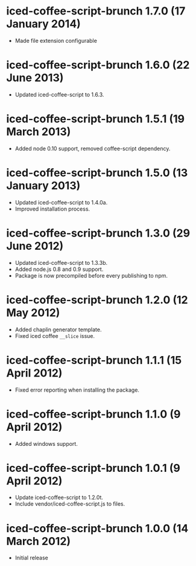 # iced-coffee-script-brunch 1.7.0 (17 January 2014)
* Made file extension configurable

# iced-coffee-script-brunch 1.6.0 (22 June 2013)
* Updated iced-coffee-script to 1.6.3.

# iced-coffee-script-brunch 1.5.1 (19 March 2013)
* Added node 0.10 support, removed coffee-script dependency.

# iced-coffee-script-brunch 1.5.0 (13 January 2013)
* Updated iced-coffee-script to 1.4.0a.
* Improved installation process.

# iced-coffee-script-brunch 1.3.0 (29 June 2012)
* Updated iced-coffee-script to 1.3.3b.
* Added node.js 0.8 and 0.9 support.
* Package is now precompiled before every publishing to npm.

# iced-coffee-script-brunch 1.2.0 (12 May 2012)
* Added chaplin generator template.
* Fixed iced coffee `__slice` issue.

# iced-coffee-script-brunch 1.1.1 (15 April 2012)
* Fixed error reporting when installing the package.

# iced-coffee-script-brunch 1.1.0 (9 April 2012)
* Added windows support.

# iced-coffee-script-brunch 1.0.1 (9 April 2012)
* Update iced-coffee-script to 1.2.0t.
* Include vendor/iced-coffee-script.js to files.

# iced-coffee-script-brunch 1.0.0 (14 March 2012)
* Initial release

